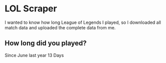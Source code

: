 # LOL Scraper

I wanted to know how long League of Legends I played, so I downloaded all match data and uploaded the complete data from me. 

## How long did you played?

Since June last year 13 Days